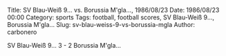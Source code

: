 Title: SV Blau-Weiß 9… vs. Borussia M'gla…, 1986/08/23
Date: 1986/08/23 00:00
Category: sports
Tags: football, football scores, SV Blau-Weiß 9…, Borussia M'gla…
Slug: sv-blau-weiss-9-vs-borussia-mgla
Author: carbonero


SV Blau-Weiß 9… 3 - 2 Borussia M'gla…
